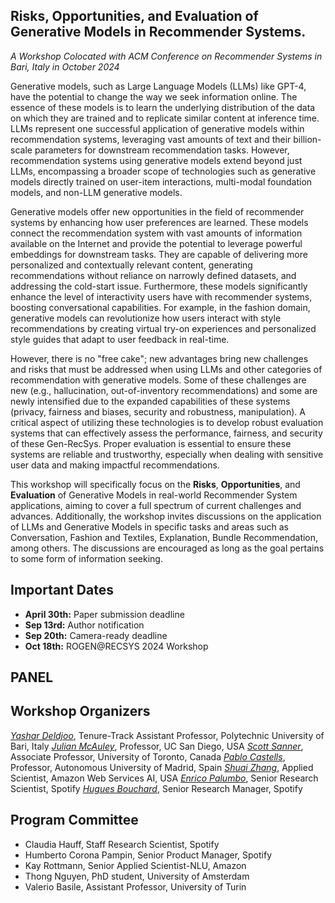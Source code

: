 ## Risks, Opportunities, and Evaluation of Generative Models in Recommender Systems.
<em> A Workshop Colocated with ACM Conference on Recommender Systems in Bari, Italy in October 2024 </em>

Generative models, such as Large Language Models (LLMs) like GPT-4, have the potential to change the way we seek information online. The essence of these models is to learn the underlying distribution of the data on which they are trained and to replicate similar content at inference time. LLMs represent one successful application of generative models within recommendation systems, leveraging vast amounts of text and their billion-scale parameters for downstream recommendation tasks. However, recommendation systems using generative models extend beyond just LLMs, encompassing a broader scope of technologies such as generative models directly trained on user-item interactions, multi-modal foundation models, and non-LLM generative models.

Generative models offer new opportunities in the field of recommender systems by enhancing how user preferences are learned. These models connect the recommendation system with vast amounts of information available on the Internet and provide the potential to leverage powerful embeddings for downstream tasks. They are capable of delivering more personalized and contextually relevant content, generating recommendations without reliance on narrowly defined datasets, and addressing the cold-start issue. Furthermore, these models significantly enhance the level of interactivity users have with recommender systems, boosting conversational capabilities. For example, in the fashion domain, generative models can revolutionize how users interact with style recommendations by creating virtual try-on experiences and personalized style guides that adapt to user feedback in real-time.

However, there is no "free cake"; new advantages bring new challenges and risks that must be addressed when using LLMs and other categories of recommendation with generative models. Some of these challenges are new (e.g., hallucination, out-of-inventory recommendations) and some are newly intensified due to the expanded capabilities of these systems (privacy, fairness and biases, security and robustness, manipulation). A critical aspect of utilizing these technologies is to develop robust evaluation systems that can effectively assess the performance, fairness, and security of these Gen-RecSys. Proper evaluation is essential to ensure these systems are reliable and trustworthy, especially when dealing with sensitive user data and making impactful recommendations.

This workshop will specifically focus on the **Risks**, **Opportunities**, and **Evaluation** of Generative Models in real-world Recommender System applications, aiming to cover a full spectrum of current challenges and advances. Additionally, the workshop invites discussions on the application of LLMs and Generative Models in specific tasks and areas such as Conversation, Fashion and Textiles, Explanation, Bundle Recommendation, among others. The discussions are encouraged as long as the goal pertains to some form of information seeking.



## Important Dates

* **April 30th:** Paper submission deadline
* **Sep 13rd:** Author notification
* **Sep 20th:** Camera-ready deadline
* **Oct 18th:** ROGEN@RECSYS 2024 Workshop


## PANEL


## Workshop Organizers

*[Yashar Deldjoo](https://scholar.google.com/citations?user=-C_x_hUAAAAJ&hl=en)*, Tenure-Track Assistant Professor, Polytechnic University of Bari, Italy
*[Julian McAuley](https://scholar.google.com/citations?user=icbo4M0AAAAJ&hl=en)*, Professor, UC San Diego, USA
*[Scott Sanner](https://scholar.google.com/citations?hl=en&user=kB8UPNIAAAAJ)*, Associate Professor, University of Toronto, Canada
*[Pablo Castells](https://scholar.google.com/citations?hl=en&user=gu9fnxsAAAAJ)*, Professor, Autonomous University of Madrid, Spain
*[Shuai Zhang](https://scholar.google.com/citations?hl=en&user=PPjdxlcAAAAJ)*, Applied Scientist, Amazon Web Services AI, USA
*[Enrico Palumbo](https://scholar.google.com/citations?hl=en&user=WINnyNwAAAAJ)*, Senior Research Scientist, Spotify
*[Hugues Bouchard](https://dblp.org/pid/79/1925.html)*, Senior Research Manager, Spotify


## Program Committee


* Claudia Hauff, Staff Research Scientist, Spotify
* Humberto Corona Pampin, Senior Product Manager, Spotify
* Kay Rottmann, Senior Applied Scientist-NLU, Amazon
* Thong Nguyen, PhD student, University of Amsterdam
* Valerio Basile, Assistant Professor, University of Turin
